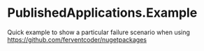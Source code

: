 PublishedApplications.Example
=============================

Quick example to show a particular failure scenario when using https://github.com/ferventcoder/nugetpackages
